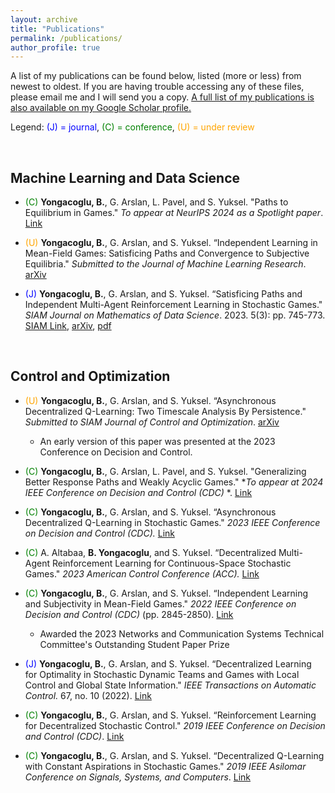 ```yaml
---
layout: archive
title: "Publications"
permalink: /publications/
author_profile: true
---
```


A list of my publications can be found below, listed (more or less) from newest to oldest. If you are having trouble accessing any of these files, please email me and I will send you a copy. [A full list of my publications is also available on my Google Scholar profile.](https://scholar.google.com/citations?user=SbLefpQAAAAJ)

Legend: <span style="color: blue;">(J) = journal</span>, <font color='green'>(C) = conference</font>, <font color='orange'>(U) = under review</font>

<br>

## Machine Learning and Data Science

- <font color='green'>(C)</font>&nbsp;**Yongacoglu, B.**, G. Arslan, L. Pavel, and S. Yuksel. "Paths to Equilibrium in Games." *To appear at NeurIPS 2024 as a Spotlight paper*. [Link](https://arxiv.org/abs/2403.18079)

- <font color='orange'>(U)</font>&nbsp;**Yongacoglu, B.**, G. Arslan, and S. Yuksel. “Independent Learning in Mean-Field Games: Satisficing Paths and Convergence to Subjective Equilibria." *Submitted to the Journal of Machine Learning Research*. [arXiv](https://arxiv.org/abs/2209.05703)

- <span style="color: blue;">(J)</span> **Yongacoglu, B.**, G. Arslan, and S. Yuksel. “Satisficing Paths and Independent Multi-Agent Reinforcement Learning in Stochastic Games." *SIAM Journal on Mathematics of Data Science*. 2023. 5(3): pp. 745-773. [SIAM Link](https://epubs.siam.org/doi/abs/10.1137/22M1515112), [arXiv](https://arxiv.org/abs/2110.04638), [pdf](http://yongac.github.io/files/satisficing.pdf)



<br>

## Control and Optimization

- <font color='orange'>(U)</font>&nbsp;**Yongacoglu, B.**, G. Arslan, and S. Yuksel. “Asynchronous Decentralized Q-Learning: Two Timescale Analysis By Persistence." *Submitted to SIAM Journal of Control and Optimization*. [arXiv](https://arxiv.org/abs/2308.03239)
  * An early version of this paper was presented at the 2023 Conference on Decision and Control.

- <font color='green'>(C)</font>&nbsp;**Yongacoglu, B.**, G. Arslan, L. Pavel, and S. Yuksel. "Generalizing Better Response Paths and Weakly Acyclic Games." **To appear at 2024 IEEE Conference on Decision and Control (CDC)* *. [Link](https://arxiv.org/abs/2403.18086)

- <font color='green'>(C)</font>&nbsp;**Yongacoglu, B.**, G. Arslan, and S. Yuksel. “Asynchronous Decentralized Q-Learning in Stochastic Games." *2023 IEEE Conference on Decision and Control (CDC).* [Link](https://ieeexplore.ieee.org/document/10383194)


- <font color='green'>(C)</font>&nbsp;A. Altabaa, **B. Yongacoglu**, and S. Yuksel. “Decentralized Multi-Agent Reinforcement Learning for Continuous-Space Stochastic Games." *2023 American Control Conference (ACC).* [Link](https://ieeexplore.ieee.org/document/10155828)


- <font color='green'>(C)</font>&nbsp;**Yongacoglu, B.**, G. Arslan, and S. Yuksel. “Independent Learning and Subjectivity in Mean-Field Games." *2022 IEEE Conference on Decision and Control (CDC)* (pp. 2845-2850). [Link](https://ieeexplore.ieee.org/document/9992399)
  * Awarded the 2023 Networks and Communication Systems Technical Committee's Outstanding Student Paper Prize


- <span style="color: blue;">(J)</span> **Yongacoglu, B.**, G. Arslan, and S. Yuksel. “Decentralized Learning for Optimality in Stochastic Dynamic Teams and Games with Local Control and Global State Information." *IEEE Transactions on Automatic Control.* 67, no. 10 (2022). [Link](https://ieeexplore.ieee.org/document/9580732)

 
- <font color='green'>(C)</font>&nbsp;**Yongacoglu, B.**, G. Arslan, and S. Yuksel. “Reinforcement Learning for Decentralized Stochastic Control." *2019 IEEE Conference on Decision and Control (CDC)*. [Link](https://ieeexplore.ieee.org/document/9030158)

- <font color='green'>(C)</font>&nbsp;**Yongacoglu, B.**, G. Arslan, and S. Yuksel. “Decentralized Q-Learning with Constant Aspirations in Stochastic Games." *2019 IEEE Asilomar Conference on Signals, Systems, and Computers*. [Link](https://ieeexplore.ieee.org/document/9049021)

